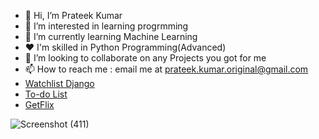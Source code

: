 - 👋 Hi, I’m Prateek Kumar
- 👀 I’m interested in learning progrmming
- 🌱 I’m currently learning Machine Learning
- ❤ I'm skilled in Python Programming(Advanced)
- 💞️ I’m looking to collaborate on any Projects you got for me
- 📫 How to reach me : email me at prateek.kumar.original@gmail.com
- <a href="https://github.com/prateekkumaroriginal/Watchlist-django">Watchlist Django</a>
- <a href="https://github.com/prateekkumaroriginal/Todo-list">To-do List</a>
- <a href="https://github.com/prateekkumaroriginal/GetFlix">GetFlix</a>

![Screenshot (411)](https://github.com/prateekkumaroriginal/My-Resume/assets/89418989/94599b6b-ea7c-4321-9817-7e302ebbe126)

<!---
prateekkumaroriginal/prateekkumaroriginal is a ✨ special ✨ repository because its `README.md` (this file) appears on your GitHub profile.
You can click the Preview link to take a look at your changes.
--->

